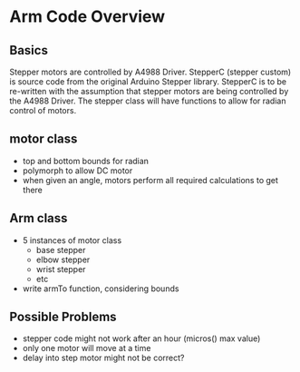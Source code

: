 Arm Code Overview
=================

Basics
-----------
Stepper motors are controlled by A4988 Driver.
StepperC (stepper custom) is source code from the original Arduino Stepper library. StepperC is to be re-written with the assumption that stepper motors are being controlled by the A4988 Driver. The stepper class will have functions to allow for radian control of motors.


motor class
-----------
- top and bottom bounds for radian
- polymorph to allow DC motor
- when given an angle, motors perform all required calculations to get there


Arm class
----------
- 5 instances of motor class
  - base stepper
  - elbow stepper
  - wrist stepper
  - etc
- write armTo function, considering bounds


Possible Problems
------------------
- stepper code might not work after an hour (micros() max value)
- only one motor will move at a time
- delay into step motor might not be correct?
